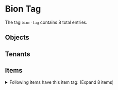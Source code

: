 # Bion Tag

The tag `bion-tag` contains 8 total entries.

## Objects

## Tenants

## Items

<details><summary>Following items have this item tag: (Expand 8 items)</summary>

- `ct_aid_mimic-bandade_bion`
- `ct_aid_mimic-bandade_bion_2`
- <img src="https://raw.githubusercontent.com/Ceterai/Enternia/main/items/generic/crafting/alta/bion.png" alt="Bion Compound icon" loading="lazy" height=16px width="auto" /> [Bion Compound](https://ceterai.github.io/MyEnternia/Wiki/BionCompound)
- <img src="https://raw.githubusercontent.com/Ceterai/Enternia/main/codex/alta/datamass/combat.png" alt="Complicated Nature of Bion icon" loading="lazy" height=16px width="auto" /> [Complicated Nature of Bion](https://ceterai.github.io/MyEnternia/Wiki/ComplicatedNatureofBion)
- <img src="https://raw.githubusercontent.com/Ceterai/Enternia/main/items/generic/dyes/alta/ct_bion_dye.png" alt="Bion Dye icon" loading="lazy" height=16px width="auto" /> [Bion Dye](https://ceterai.github.io/MyEnternia/Wiki/BionDye)
- <img src="https://raw.githubusercontent.com/Ceterai/Enternia/main/codex/alta/ebook/bionid.png" alt="Bionics icon" loading="lazy" height=16px width="auto" /> [Bionics](https://ceterai.github.io/MyEnternia/Wiki/Bionics)
- <img src="https://raw.githubusercontent.com/Ceterai/Enternia/main/codex/alta/paper/bionid.png" alt="Bionid Extraction Note icon" loading="lazy" height=16px width="auto" /> [Bionid Extraction Note](https://ceterai.github.io/MyEnternia/Wiki/BionidExtractionNote)
- <img src="https://raw.githubusercontent.com/Ceterai/Enternia/main/codex/alta/ebook/bionid.png" alt="The Neon Forest icon" loading="lazy" height=16px width="auto" /> [The Neon Forest](https://ceterai.github.io/MyEnternia/Wiki/TheNeonForest)

</details>
